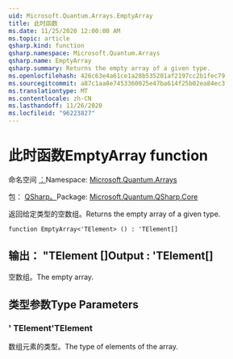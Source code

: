 ```yaml
---
uid: Microsoft.Quantum.Arrays.EmptyArray
title: 此时函数
ms.date: 11/25/2020 12:00:00 AM
ms.topic: article
qsharp.kind: function
qsharp.namespace: Microsoft.Quantum.Arrays
qsharp.name: EmptyArray
qsharp.summary: Returns the empty array of a given type.
ms.openlocfilehash: 426c63e4a61ce1a28b535201af2197cc2b1fec79
ms.sourcegitcommit: a87c1aa8e7453360025e47ba614f25b02ea84ec3
ms.translationtype: MT
ms.contentlocale: zh-CN
ms.lasthandoff: 11/26/2020
ms.locfileid: "96223827"
---
```

# <a name="emptyarray-function"></a><span data-ttu-id="28e29-102">此时函数</span><span class="sxs-lookup"><span data-stu-id="28e29-102">EmptyArray function</span></span>

<span data-ttu-id="28e29-103">命名空间 [：](xref:Microsoft.Quantum.Arrays)</span><span class="sxs-lookup"><span data-stu-id="28e29-103">Namespace: [Microsoft.Quantum.Arrays](xref:Microsoft.Quantum.Arrays)</span></span>

<span data-ttu-id="28e29-104">包： [QSharp。](https://nuget.org/packages/Microsoft.Quantum.QSharp.Core)</span><span class="sxs-lookup"><span data-stu-id="28e29-104">Package: [Microsoft.Quantum.QSharp.Core](https://nuget.org/packages/Microsoft.Quantum.QSharp.Core)</span></span>


<span data-ttu-id="28e29-105">返回给定类型的空数组。</span><span class="sxs-lookup"><span data-stu-id="28e29-105">Returns the empty array of a given type.</span></span>

```qsharp
function EmptyArray<'TElement> () : 'TElement[]
```


## <a name="output--telement"></a><span data-ttu-id="28e29-106">输出： "TElement []</span><span class="sxs-lookup"><span data-stu-id="28e29-106">Output : 'TElement[]</span></span>

<span data-ttu-id="28e29-107">空数组。</span><span class="sxs-lookup"><span data-stu-id="28e29-107">The empty array.</span></span>

## <a name="type-parameters"></a><span data-ttu-id="28e29-108">类型参数</span><span class="sxs-lookup"><span data-stu-id="28e29-108">Type Parameters</span></span>

### <a name="telement"></a><span data-ttu-id="28e29-109">' TElement</span><span class="sxs-lookup"><span data-stu-id="28e29-109">'TElement</span></span>

<span data-ttu-id="28e29-110">数组元素的类型。</span><span class="sxs-lookup"><span data-stu-id="28e29-110">The type of elements of the array.</span></span>